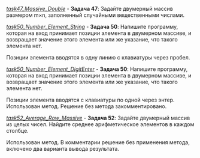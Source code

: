 [*task47_Massive_Double*](https://github.com/IrinaKazantseva/TEST/tree/main/HomeWork7/task47_Massive_Double) - **Задача 47**: Задайте двумерный массив размером m×n, заполненный случайными вещественными числами.

[*task50_Number_Element_String*](https://github.com/IrinaKazantseva/TEST/tree/main/HomeWork7/task50_Number_Element_String) - **Задача 50**: Напишите программу, которая на вход принимает позиции элемента в двумерном массиве, и возвращает значение этого элемента или же указание, что такого элемента нет.

Позиции элемента вводятся в одну линию с клавиатуры через пробел.

[*task50_Number_Element_DigitEnter*](https://github.com/IrinaKazantseva/TEST/tree/main/HomeWork7/task50_Number_Element_DigitEnter) - **Задача 50**: Напишите программу, которая на вход принимает позиции элемента в двумерном массиве, и возвращает значение этого элемента или же указание, что такого элемента нет.

Позиции элемента вводятся с клавиатуры по одной через энтер. Использован метод. Решение без метода закомментировано.

[*task52_Average_Row_Massive*](https://github.com/IrinaKazantseva/TEST/tree/main/HomeWork7/task52_Average_Row_Massive) - **Задача 52**: Задайте двумерный массив из целых чисел. Найдите среднее арифметическое элементов в каждом столбце. 

Использован метод. В комментарии решение без применения метода, включено два варианта вывода результата.